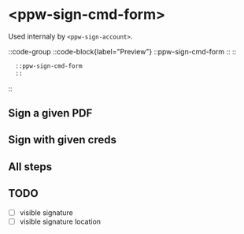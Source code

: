 # \<ppw-sign-cmd-form\>

Used internaly by `<ppw-sign-account>`.


::code-group
  ::code-block{label="Preview"}
    ::ppw-sign-cmd-form
    ::
  ::
  
  ```markdown [Code]
    ::ppw-sign-cmd-form
    ::
  ```
::


## Sign a given PDF

## Sign with given creds

## All steps

## TODO

* [ ] visible signature
* [ ] visible signature location